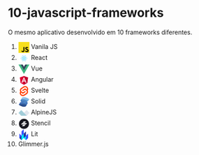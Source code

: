 # 10-javascript-frameworks

O mesmo aplicativo desenvolvido em 10 frameworks diferentes.

1. <img src="./vanilla-app/public/javascript.png" style="width:25px; height:25px; vertical-align:middle; object-fit:contain;"> Vanila JS
2. <img src="./react-app/src/react.svg" style="width:25px; height:25px; vertical-align:middle; object-fit:contain;"> React
3. <img src="./vue-app/public/vue.png" style="width:25px; height:25px; vertical-align:middle; object-fit:contain;"> Vue
4. <img src="./angular-app/src/assets/angular.svg" style="width:25px; height:25px; vertical-align:middle; object-fit:contain;"> Angular
5. <img src="./svelte-app/src/svelte.png" style="width:25px; height:25px; vertical-align:middle; object-fit:contain;"> Svelte
6. <img src="./solid-app/public/solid.svg" style="width:25px; height:25px; vertical-align:middle; object-fit:contain;"> Solid
7. <img src="./alpinejs-app/public/alpinejs.svg" style="width:25px; height:25px; vertical-align:middle; object-fit:contain;"> AlpineJS
8. <img src="./stencil-app/src/assets/stencil.png" style="width:25px; height:25px; vertical-align:middle; object-fit:contain;"> Stencil
9. <img src="./lit-app/public/lit-logo.png" style="width:25px; height:25px; vertical-align:middle; object-fit:contain;"> Lit
10. Glimmer.js
